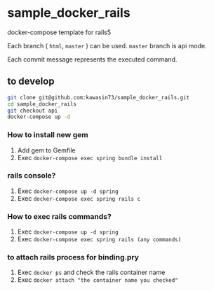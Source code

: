 # sample_docker_rails

docker-compose template for rails5

Each branch ( `html`, `master` ) can be used.
`master` branch is api mode.

Each commit message represents the executed command.

## to develop

```bash
git clone git@github.com:kawasin73/sample_docker_rails.git
cd sample_docker_rails
git checkout api
docker-compose up -d
```

### How to install new gem

1. Add gem to Gemfile
2. Exec `docker-compose exec spring bundle install`

### rails console?

1. Exec `docker-compose up -d spring`
2. Exec `docker-compose exec spring rails c`

### How to exec rails commands?

1. Exec `docker-compose up -d spring`
2. Exec `docker-compose exec spring rails (any commands)`

### to attach rails process for binding.pry

1. Exec `docker ps` and check the rails container name
2. Exec `docker attach "the container name you checked"`

